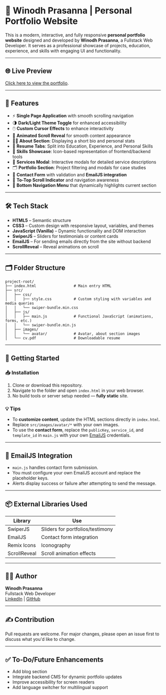 
# 💼 Winodh Prasanna | Personal Portfolio Website

This is a modern, interactive, and fully responsive **personal portfolio website** designed and developed by **Winodh Prasanna**, a Fullstack Web Developer. It serves as a professional showcase of projects, education, experience, and skills with engaging UI and functionality.

---

## 🌐 Live Preview

[Click here to view the portfolio](https://winodh-prasanna.github.io/My-Portfolio/).

---

## 📌 Features

- ⚡ **Single Page Application** with smooth scrolling navigation
- 🌗 **Dark/Light Theme Toggle** for enhanced accessibility
- 🖱️ **Custom Cursor Effects** to enhance interactivity
- 🔄 **Animated Scroll Reveal** for smooth content appearance
- 🧑‍💼 **About Section**: Displaying a short bio and personal stats
- 📄 **Resume Tabs**: Split into Education, Experience, and Personal Skills
- 🧰 **Skills Showcase**: Icon-based representation of frontend/backend tools
- 💼 **Services Modal**: Interactive modals for detailed service descriptions
- 🗂️ **Portfolio Section**: Project filtering and modals for case studies
- 💬 **Contact Form** with validation and **EmailJS integration**
- 🚀 **To-Top Scroll Indicator** and navigation awareness
- 🧭 **Bottom Navigation Menu** that dynamically highlights current section

---

## 🛠️ Tech Stack

- **HTML5** – Semantic structure
- **CSS3** – Custom design with responsive layout, variables, and themes
- **JavaScript (Vanilla)** – Dynamic functionality and DOM interaction
- **SwiperJS** – Sliders for testimonials or content cards
- **EmailJS** – For sending emails directly from the site without backend
- **ScrollReveal** – Reveal animations on scroll

---

## 🗂️ Folder Structure

```
project-root/
├── index.html                 # Main entry HTML
├── src/
│   ├── css/
│   │   ├── style.css          # Custom styling with variables and media queries
│   │   └── swiper-bundle.min.css
│   ├── js/
│   │   ├── main.js            # Functional JavaScript (animations, forms, etc.)
│   │   └── swiper-bundle.min.js
│   ├── images/
│   │   └── avatar/            # Avatar, about section images
│   └── cv.pdf                 # Downloadable resume
```

---

## 🚀 Getting Started

### 📥 Installation

1. Clone or download this repository.
2. Navigate to the folder and open `index.html` in your web browser.
3. No build tools or server setup needed — **fully static** site.

### 💡 Tips

- To **customize content**, update the HTML sections directly in `index.html`.
- Replace `src/images/avatar/*` with your own images.
- To use the **contact form**, replace the `publicKey`, `service_id`, and `template_id` in `main.js` with your own [EmailJS](https://www.emailjs.com/) credentials.

---

## 📧 EmailJS Integration

- `main.js` handles contact form submission.
- You must configure your own EmailJS account and replace the placeholder keys.
- Alerts display success or failure after attempting to send the message.

---

## 📦 External Libraries Used

| Library        | Use                              |
|----------------|----------------------------------|
| SwiperJS       | Sliders for portfolios/testimony |
| EmailJS        | Contact form integration         |
| Remix Icons    | Iconography                      |
| ScrollReveal   | Scroll animation effects         |

---

## 👨‍🎓 Author

**Winodh Prasanna**  
Fullstack Web Developer  
[LinkedIn](https://www.linkedin.com/in/winodh-prasanna/) | [GitHub](https://github.com/WINODH-PRASANNA)

---

## ✍️ Contribution

Pull requests are welcome. For major changes, please open an issue first to discuss what you'd like to change.

---

## ✅ To-Do/Future Enhancements

- Add blog section
- Integrate backend CMS for dynamic portfolio updates
- Improve accessibility for screen readers
- Add language switcher for multilingual support

